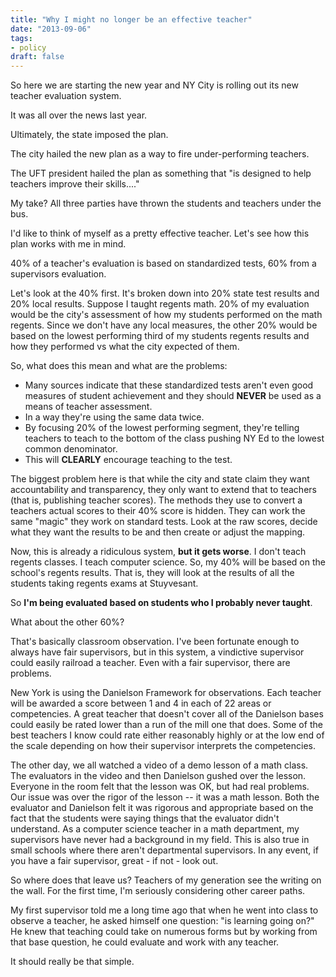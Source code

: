 ```yaml
---
title: "Why I might no longer be an effective teacher"
date: "2013-09-06"
tags:
- policy
draft: false
---
```



So here we are starting the new year and NY City is rolling out its new teacher evaluation system.

It was all over the news last year.

Ultimately, the state imposed the plan.

The city hailed the new plan as a way to fire under-performing teachers.

The UFT president hailed the plan as something that "is designed to help teachers improve their skills...."

My take? All three parties have thrown the students and teachers under the bus.

I'd like to think of myself as a pretty effective teacher. Let's see how this plan works with me in mind.

40% of a teacher's evaluation is based on standardized tests, 60% from a supervisors evaluation.

Let's look at the 40% first. It's broken down into 20% state test
results and 20% local results.  Suppose I taught regents math. 20% of
my evaluation would be the city's assessment of how my students
performed on the math regents. Since we don't have any local measures,
the other 20% would be based on the lowest performing third of my
students regents results and how they performed vs what the city
expected of them.

So, what does this mean and what are the problems:

* Many sources indicate that these standardized tests aren't even good measures of student achievement and they should **NEVER** be used as a means of teacher assessment.
* In a way they're using the same data twice.
* By focusing 20% of the lowest performing segment, they're telling teachers to teach to the bottom of the class pushing NY Ed to the lowest common denominator.
* This will  **CLEARLY** encourage teaching to the test.

The biggest problem here is that while the city and state claim they
want accountability and transparency, they only want to extend that to
teachers (that is, publishing teacher scores). The methods they use to
convert a teachers actual scores to their 40% score is hidden. They
can work the same "magic" they work on standard tests. Look at the raw
scores, decide what they want the results to be and then create or
adjust the mapping.

Now, this is already a ridiculous system, **but it gets worse**. I
don't teach regents classes. I teach computer science. So, my 40% will
be based on the school's regents results. That is, they will look at
the results of all the students taking regents exams at Stuyvesant.

So **I'm being evaluated based on students who I probably never taught**.

What about the other 60%?

That's basically classroom observation. I've been fortunate enough to
always have fair supervisors, but in this system, a vindictive
supervisor could easily railroad a teacher. Even with a fair supervisor, there are problems.

New York is using the Danielson Framework for observations. Each
teacher will be awarded a score between 1 and 4 in each of 22 areas or
competencies. A great teacher that doesn't cover all of the Danielson
bases could easily be rated lower than a run of the mill one that
does. Some of the best teachers I know could rate either reasonably
highly or at the low end of the scale depending on how their
supervisor interprets the competencies.

The other day, we all watched a video of a demo lesson of a math
class. The evaluators in the video and then Danielson gushed over the
lesson. Everyone in the room felt that the lesson was OK, but had real
problems. Our issue was over the rigor of the lesson -- it was a math
lesson. Both the evaluator and Danielson felt it was rigorous and
appropriate based on the fact that the students were saying things
that the evaluator didn't understand. As a computer science teacher in
a math department, my supervisors have never had a background in my
field. This is also true in small schools where there aren't
departmental supervisors. In any event, if you have a fair supervisor,
great - if not - look out.

So where does that leave us? Teachers of my generation see the writing
on the wall. For the first time, I'm seriously considering other
career paths.

My first supervisor told me a long time ago that when he went into
class to observe a teacher, he asked himself one question: "is
learning going on?" He knew that teaching could take on numerous forms
but by working from that base question, he could evaluate and work with any teacher.

It should really be that simple.







